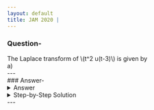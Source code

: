 ```yaml
---
layout: default
title: JAM 2020 | 
---
```


### Question-

<div> The Laplace transform of \(t^2 u(t-3)\) is given by
<br>a) 

</div>
---

<br>
### Answer-

<details>
	<summary> Answer </summary>
	<br>
	
	<br><br>
</details>
<details>
	<summary> Step-by-Step Solution </summary>
	<span>
			
			<br>
	</span>
</details>
---